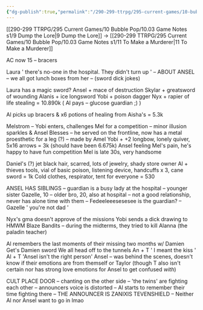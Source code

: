 ```yaml
---
{"dg-publish":true,"permalink":"/290-299-ttrpg/295-current-games/10-bubble-pop/10-03-game-notes-s1/10-shopping-episode/"}
---
```



[[290-299 TTRPG/295 Current Games/10 Bubble Pop/10.03 Game Notes s1/9 Dump the Lore\|9 Dump the Lore]] -> [[290-299 TTRPG/295 Current Games/10 Bubble Pop/10.03 Game Notes s1/11 To Make a Murderer\|11 To Make a Murderer]]

AC now 15 – bracers

Laura ' there's no-one in the hospital. They didn't turn up ' – ABOUT ANSEL – we all got lunch boxes from her – (sword dick jokes)

Laura has a magic sword? Ansel + mace of destruction Skylar + greatsword of wounding Alanis + ice longsword Yobi + poison dagger Nyx + rapier of life stealing = 10.890k ( Al pays – glucose guardian ;) )

Al picks up bracers & x6 potions of healing from Aisha's = 5.3k

Melstrom – Yobi enters, challenges Mel for a competition – minor illusion sparkles & Ansel Blesses – he served on the frontline, now has a metal proesthetic for a leg (?) – made by Amel Yobi + +2 longbow, lonely quiver, 5x16 arrows = 3k (should have been 6.675k) Ansel feeling Mel's pain, he's happy to have fun competition Mel is late 30s, very handsome

Daniel's (?) jet black hair, scarred, lots of jewelry, shady store owner Al + thieves tools, vial of basic poison, listening device, handcuffs x 3, cane sword = 1k Cold clothes, respirator, tent for everyone = 530

ANSEL HAS SIBLINGS – guardian is a busy lady at the hospital – younger sister Gazelle, 10 – older bro, 20, also at hospital – not a good relationship, never has alone time with them – Fedeeleeesesesee is the guardian? – Gazelle ' you're not dad '

Nyx's gma doesn't approve of the missions Yobi sends a dick drawing to HMWM Blaze Bandits – during the midterms, they tried to kill Alanna (the paladin teacher)

Al remembers the last moments of their missing two months w/ Damien Get's Damien sword We all head off to the tunnels An + T ' I meant the kiss ' Al + T 'Ansel isn't the right person' Ansel – was behind the scenes, doesn't know if their emotions are from themself or Taylor (though T also isn't certain nor has strong love emotions for Ansel to get confused _with_)

CULT PLACE DOOR – chanting on the other side – 'the twins' are fighting each other – announcers voice is distorted – Al starts to remember their time fighting there – THE ANNOUNCER IS ZANIXIS TEVENSHIELD – Neither Al nor Ansel want to go in lmao